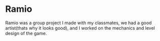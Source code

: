 # Ramio

Ramio was a group project I made with my classmates, we had a good artist(thats why it looks good), and I worked on the mechanics and level design of the game.
